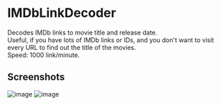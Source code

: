 # IMDbLinkDecoder
Decodes IMDb links to movie title and release date.<br/>
Useful, if you have lots of IMDb links or IDs, and you don't want to visit every URL to find out the title of the movies.<br/>
Speed: 1000 link/minute.

## Screenshots
![image](https://user-images.githubusercontent.com/47695008/59968138-11720080-9535-11e9-80e2-b2cb0982fe75.png)
![image](https://user-images.githubusercontent.com/47695008/59968157-5ac25000-9535-11e9-9fde-d37d9f3c1812.png)
